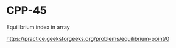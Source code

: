 # CPP-45
Equilibrium index in array















https://practice.geeksforgeeks.org/problems/equilibrium-point/0

